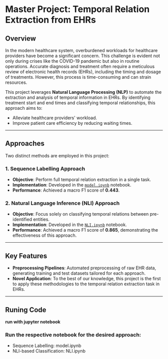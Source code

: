 # Master Project: Temporal Relation Extraction from EHRs

## **Overview**

In the modern healthcare system, overburdened workloads for healthcare providers have become a significant concern. This challenge is evident not only during crises like the COVID-19 pandemic but also in routine operations. Accurate diagnosis and treatment often require a meticulous review of electronic health records (EHRs), including the timing and dosage of treatments. However, this process is time-consuming and can strain resources.

This project leverages **Natural Language Processing (NLP)** to automate the extraction and analysis of temporal information in EHRs. By identifying treatment start and end times and classifying temporal relationships, this approach aims to:
- Alleviate healthcare providers' workload.
- Improve patient care efficiency by reducing waiting times.

---

## **Approaches**
Two distinct methods are employed in this project:

### **1. Sequence Labelling Approach**
- **Objective**: Perform full temporal relation extraction in a single task.
- **Implementation**: Developed in the [`model.ipynb`](model.ipynb) notebook.
- **Performance**: Achieved a macro F1 score of **0.443**.

### **2. Natural Language Inference (NLI) Approach**
- **Objective**: Focus solely on classifying temporal relations between pre-identified entities.
- **Implementation**: Developed in the [`NLI.ipynb`](NLI.ipynb) notebook.
- **Performance**: Achieved a macro F1 score of **0.865**, demonstrating the effectiveness of this approach.

---

## **Key Features**
- **Preprocessing Pipelines**: Automated preprocessing of raw EHR data, generating training and test datasets tailored for each approach.
- **Novel Application**: To the best of our knowledge, this project is the first to apply these methodologies to the temporal relation extraction task in EHRs.

---

## **Runing Code**
**run with jupyter notebook**
### Run the respective notebook for the desired approach:
- Sequence Labelling: model.ipynb
- NLI-based Classification: NLI.ipynb

